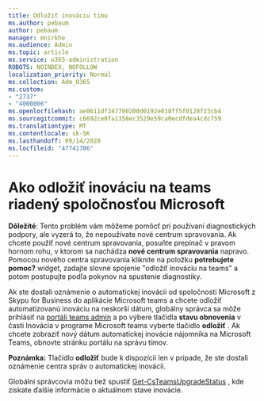 ```yaml
---
title: Odložiť inováciu tímu
ms.author: pebaum
author: pebaum
manager: mnirkhe
ms.audience: Admin
ms.topic: article
ms.service: o365-administration
ROBOTS: NOINDEX, NOFOLLOW
localization_priority: Normal
ms.collection: Adm_O365
ms.custom:
- "2737"
- "4000006"
ms.openlocfilehash: ae0611df247790200d0192e018ff5f0128f23cb4
ms.sourcegitcommit: c6692ce0fa1358ec3529e59ca0ecdfdea4cdc759
ms.translationtype: MT
ms.contentlocale: sk-SK
ms.lasthandoff: 09/14/2020
ms.locfileid: "47741786"
---
```

# <a name="how-to-postpone-the-microsoft-driven-teams-upgrade"></a>Ako odložiť inováciu na teams riadený spoločnosťou Microsoft

**Dôležité**: Tento problém vám môžeme pomôcť pri používaní diagnostických podpory, ale vyzerá to, že nepoužívate nové centrum spravovania. Ak chcete použiť nové centrum spravovania, posuňte prepínač v pravom hornom rohu, v ktorom sa nachádza **nové centrum spravovania** napravo. Pomocou nového centra spravovania kliknite na položku **potrebujete pomoc?** widget, zadajte slovné spojenie "odložiť inováciu na teams" a potom postupujte podľa pokynov na spustenie diagnostiky.

Ak ste dostali oznámenie o automatickej inovácii od spoločnosti Microsoft z Skypu for Business do aplikácie Microsoft teams a chcete odložiť automatizovanú inováciu na neskorší dátum, globálny správca sa môže prihlásiť na [portáli teams admin](https://admin.teams.microsoft.com/dashboard) a po výbere tlačidla **stavu obnovenia** v časti Inovácia v programe Microsoft teams vyberte tlačidlo **odložiť** . Ak chcete zobraziť nový dátum automatickej inovácie nájomníka na Microsoft Teams, obnovte stránku portálu na správu tímov.

**Poznámka:** Tlačidlo **odložiť** bude k dispozícii len v prípade, že ste dostali oznámenie centra správ o automatickej inovácii. 

Globálni správcovia môžu tiež spustiť [Get-CsTeamsUpgradeStatus](https://docs.microsoft.com/powershell/module/skype/get-csteamsupgradestatus?view=skype-ps) , kde získate ďalšie informácie o aktuálnom stave inovácie.
